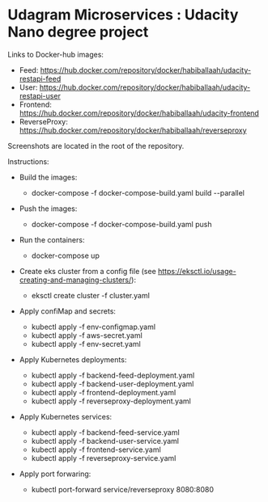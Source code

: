 # Udagram Microservices : Udacity Nano degree project
Links to Docker-hub images: 
  - Feed: https://hub.docker.com/repository/docker/habiballaah/udacity-restapi-feed
  - User: https://hub.docker.com/repository/docker/habiballaah/udacity-restapi-user 
  - Frontend: https://hub.docker.com/repository/docker/habiballaah/udacity-frontend 
  - ReverseProxy: https://hub.docker.com/repository/docker/habiballaah/reverseproxy

Screenshots are located in the root of the repository.

Instructions: 
  - Build the images: 
      - docker-compose -f docker-compose-build.yaml build --parallel 

  - Push the images: 
      - docker-compose -f docker-compose-build.yaml push

  - Run the containers:
      - docker-compose up
    
  - Create eks cluster from a config file (see https://eksctl.io/usage-creating-and-managing-clusters/): 
    - eksctl create cluster -f cluster.yaml 

  - Apply confiMap and secrets: 
    - kubectl apply -f env-configmap.yaml
    - kubectl apply -f aws-secret.yaml
    - kubectl apply -f env-secret.yaml 

  - Apply Kubernetes deployments:
    - kubectl apply -f backend-feed-deployment.yaml 
    - kubectl apply -f backend-user-deployment.yaml
    - kubectl apply -f frontend-deployment.yaml
    - kubectl apply -f reverseproxy-deployment.yaml

  - Apply Kubernetes services:
    - kubectl apply -f backend-feed-service.yaml 
    - kubectl apply -f backend-user-service.yaml
    - kubectl apply -f frontend-service.yaml
    - kubectl apply -f reverseproxy-service.yaml
  
  - Apply port forwaring:
    - kubectl port-forward service/reverseproxy 8080:8080
    
    
